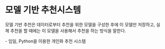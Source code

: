 # 모델 기반 추천시스템

모델 기반 추천은 데이터로부터 추천을 위한 모델을 구성한 후에 이 모델만 저장하고, 실제 추천을 할 때에는 이 모델을 사용해서 추천을 하는 방식을 말한다.

\- 임일, Python을 이용한 개인화 추천 시스템
